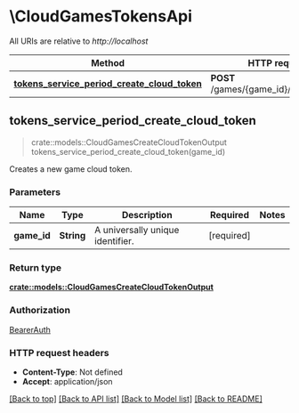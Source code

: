 # \CloudGamesTokensApi

All URIs are relative to *http://localhost*

Method | HTTP request | Description
------------- | ------------- | -------------
[**tokens_service_period_create_cloud_token**](CloudGamesTokensApi.md#tokens_service_period_create_cloud_token) | **POST** /games/{game_id}/tokens/cloud | 



## tokens_service_period_create_cloud_token

> crate::models::CloudGamesCreateCloudTokenOutput tokens_service_period_create_cloud_token(game_id)


Creates a new game cloud token.

### Parameters


Name | Type | Description  | Required | Notes
------------- | ------------- | ------------- | ------------- | -------------
**game_id** | **String** | A universally unique identifier. | [required] |

### Return type

[**crate::models::CloudGamesCreateCloudTokenOutput**](CloudGamesCreateCloudTokenOutput.md)

### Authorization

[BearerAuth](../README.md#BearerAuth)

### HTTP request headers

- **Content-Type**: Not defined
- **Accept**: application/json

[[Back to top]](#) [[Back to API list]](../README.md#documentation-for-api-endpoints) [[Back to Model list]](../README.md#documentation-for-models) [[Back to README]](../README.md)

